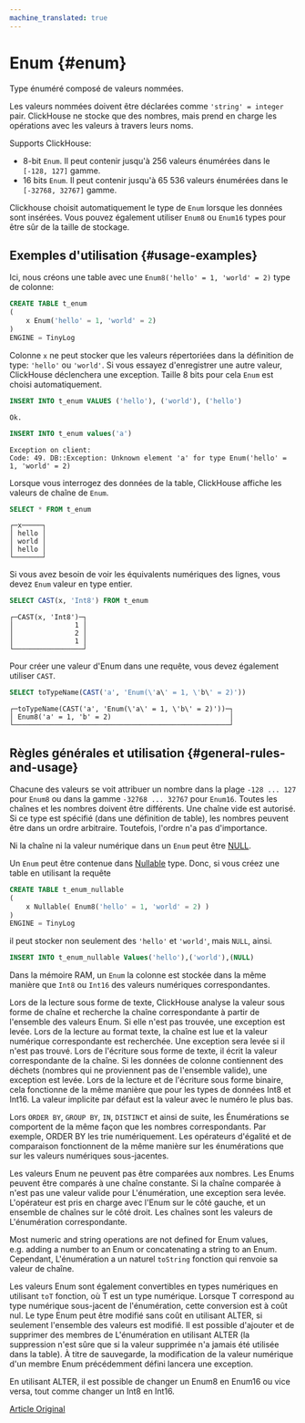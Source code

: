 ```yaml
---
machine_translated: true
---
```


# Enum {#enum}

Type énuméré composé de valeurs nommées.

Les valeurs nommées doivent être déclarées comme `'string' = integer` pair. ClickHouse ne stocke que des nombres, mais prend en charge les opérations avec les valeurs à travers leurs noms.

Supports ClickHouse:

-   8-bit `Enum`. Il peut contenir jusqu'à 256 valeurs énumérées dans le `[-128, 127]` gamme.
-   16 bits `Enum`. Il peut contenir jusqu'à 65 536 valeurs énumérées dans le `[-32768, 32767]` gamme.

Clickhouse choisit automatiquement le type de `Enum` lorsque les données sont insérées. Vous pouvez également utiliser `Enum8` ou `Enum16` types pour être sûr de la taille de stockage.

## Exemples d'utilisation {#usage-examples}

Ici, nous créons une table avec une `Enum8('hello' = 1, 'world' = 2)` type de colonne:

``` sql
CREATE TABLE t_enum
(
    x Enum('hello' = 1, 'world' = 2)
)
ENGINE = TinyLog
```

Colonne `x` ne peut stocker que les valeurs répertoriées dans la définition de type: `'hello'` ou `'world'`. Si vous essayez d'enregistrer une autre valeur, ClickHouse déclenchera une exception. Taille 8 bits pour cela `Enum` est choisi automatiquement.

``` sql
INSERT INTO t_enum VALUES ('hello'), ('world'), ('hello')
```

``` text
Ok.
```

``` sql
INSERT INTO t_enum values('a')
```

``` text
Exception on client:
Code: 49. DB::Exception: Unknown element 'a' for type Enum('hello' = 1, 'world' = 2)
```

Lorsque vous interrogez des données de la table, ClickHouse affiche les valeurs de chaîne de `Enum`.

``` sql
SELECT * FROM t_enum
```

``` text
┌─x─────┐
│ hello │
│ world │
│ hello │
└───────┘
```

Si vous avez besoin de voir les équivalents numériques des lignes, vous devez `Enum` valeur en type entier.

``` sql
SELECT CAST(x, 'Int8') FROM t_enum
```

``` text
┌─CAST(x, 'Int8')─┐
│               1 │
│               2 │
│               1 │
└─────────────────┘
```

Pour créer une valeur d'Enum dans une requête, vous devez également utiliser `CAST`.

``` sql
SELECT toTypeName(CAST('a', 'Enum(\'a\' = 1, \'b\' = 2)'))
```

``` text
┌─toTypeName(CAST('a', 'Enum(\'a\' = 1, \'b\' = 2)'))─┐
│ Enum8('a' = 1, 'b' = 2)                             │
└─────────────────────────────────────────────────────┘
```

## Règles générales et utilisation {#general-rules-and-usage}

Chacune des valeurs se voit attribuer un nombre dans la plage `-128 ... 127` pour `Enum8` ou dans la gamme `-32768 ... 32767` pour `Enum16`. Toutes les chaînes et les nombres doivent être différents. Une chaîne vide est autorisé. Si ce type est spécifié (dans une définition de table), les nombres peuvent être dans un ordre arbitraire. Toutefois, l'ordre n'a pas d'importance.

Ni la chaîne ni la valeur numérique dans un `Enum` peut être [NULL](../query_language/syntax.md).

Un `Enum` peut être contenue dans [Nullable](nullable.md) type. Donc, si vous créez une table en utilisant la requête

``` sql
CREATE TABLE t_enum_nullable
(
    x Nullable( Enum8('hello' = 1, 'world' = 2) )
)
ENGINE = TinyLog
```

il peut stocker non seulement des `'hello'` et `'world'`, mais `NULL`, ainsi.

``` sql
INSERT INTO t_enum_nullable Values('hello'),('world'),(NULL)
```

Dans la mémoire RAM, un `Enum` la colonne est stockée dans la même manière que `Int8` ou `Int16` des valeurs numériques correspondantes.

Lors de la lecture sous forme de texte, ClickHouse analyse la valeur sous forme de chaîne et recherche la chaîne correspondante à partir de l'ensemble des valeurs Enum. Si elle n'est pas trouvée, une exception est levée. Lors de la lecture au format texte, la chaîne est lue et la valeur numérique correspondante est recherchée. Une exception sera levée si il n'est pas trouvé.
Lors de l'écriture sous forme de texte, il écrit la valeur correspondante de la chaîne. Si les données de colonne contiennent des déchets (nombres qui ne proviennent pas de l'ensemble valide), une exception est levée. Lors de la lecture et de l'écriture sous forme binaire, cela fonctionne de la même manière que pour les types de données Int8 et Int16.
La valeur implicite par défaut est la valeur avec le numéro le plus bas.

Lors `ORDER BY`, `GROUP BY`, `IN`, `DISTINCT` et ainsi de suite, les Énumérations se comportent de la même façon que les nombres correspondants. Par exemple, ORDER BY les trie numériquement. Les opérateurs d'égalité et de comparaison fonctionnent de la même manière sur les énumérations que sur les valeurs numériques sous-jacentes.

Les valeurs Enum ne peuvent pas être comparées aux nombres. Les Enums peuvent être comparés à une chaîne constante. Si la chaîne comparée à n'est pas une valeur valide pour L'énumération, une exception sera levée. L'opérateur est pris en charge avec l'Enum sur le côté gauche, et un ensemble de chaînes sur le côté droit. Les chaînes sont les valeurs de L'énumération correspondante.

Most numeric and string operations are not defined for Enum values, e.g. adding a number to an Enum or concatenating a string to an Enum.
Cependant, L'énumération a un naturel `toString` fonction qui renvoie sa valeur de chaîne.

Les valeurs Enum sont également convertibles en types numériques en utilisant `toT` fonction, où T est un type numérique. Lorsque T correspond au type numérique sous-jacent de l'énumération, cette conversion est à coût nul.
Le type Enum peut être modifié sans coût en utilisant ALTER, si seulement l'ensemble des valeurs est modifié. Il est possible d'ajouter et de supprimer des membres de L'énumération en utilisant ALTER (la suppression n'est sûre que si la valeur supprimée n'a jamais été utilisée dans la table). À titre de sauvegarde, la modification de la valeur numérique d'un membre Enum précédemment défini lancera une exception.

En utilisant ALTER, il est possible de changer un Enum8 en Enum16 ou vice versa, tout comme changer un Int8 en Int16.

[Article Original](https://clickhouse.tech/docs/en/data_types/enum/) <!--hide-->

